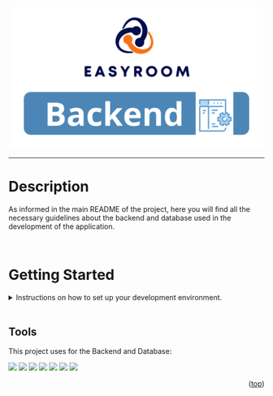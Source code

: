 <p align="center" ><img src=".././img/backend.png" width="500px" /></p>

---

# Description

As informed in the main README of the project, here you will find all the necessary guidelines about the backend and database used in the development of the application.

<br/>

# Getting Started

<details>
<summary>
Instructions on how to set up your development environment.
</summary>

###

- [Tools](#tools)
- [Prerequisites](#Prerequisites)
- [Installation](#installation)
- [NPM Packages](#install-npm-packages)
- [Storybook](#install-storybook)
- [Usage](#usage)

</details>

<br/>

## Tools

This project uses for the Backend and Database:

<p>
<a href="https://ubuntu.com"><img src="https://img.shields.io/badge/Ubuntu-E95420?style=for-the-badge&logo=ubuntu&logoColor=white" /></a>
<a href="https://nodejs.org/en"><img src="https://img.shields.io/badge/Node.js-339933?style=for-the-badge&logo=nodedotjs&logoColor=white" /></a>
<a href="https://expressjs.com"><img src="https://img.shields.io/badge/Express.js-000000?style=for-the-badge&logo=express&logoColor=white" /></a>
<a href="https://www.postgresql.org"><img src="https://img.shields.io/badge/PostgreSQL-316192?style=for-the-badge&logo=postgresql&logoColor=white" /></a>
<a href="https://vercel.com"><img src="https://img.shields.io/badge/Vercel-000000?style=for-the-badge&logo=vercel&logoColor=white" /></a>
<a href="https://insomnia.rest"><img src="https://img.shields.io/badge/Insomnia-5849be?style=for-the-badge&logo=Insomnia&logoColor=white" /></a>
<a href="https://code.visualstudio.com"><img src="https://img.shields.io/badge/VSCode-0078D4?style=for-the-badge&logo=visual%20studio%20code&logoColor=white" /></a>
</p>

<p align="right">(<a href="#getting-started">top</a>)</p>
